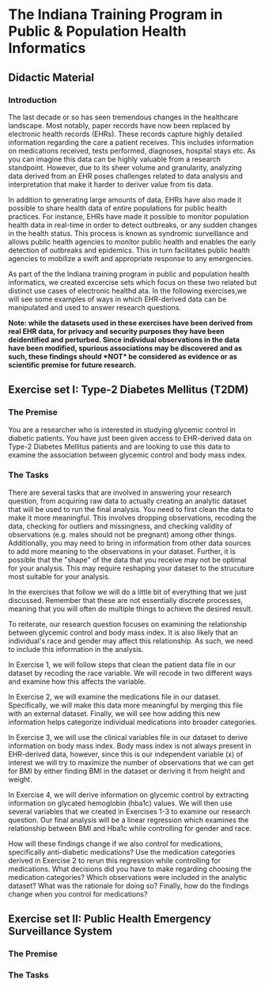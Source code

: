 # The Indiana Training Program in Public & Population Health Informatics
## Didactic Material
### Introduction

The last decade or so has seen tremendous changes in the healthcare landscape. Most notably, paper records have now been replaced by electronic health records (EHRs). These records capture highly detailed information regarding the care a patient receives. This includes information on medications received, tests performed, diagnoses, hospital stays etc. As you can imagine this data can be highly valuable from a research standpoint. However, due to its sheer volume and granularity, analyzing data derived from an EHR poses challenges related to data analysis and interpretation that make it harder to deriver value from tis data. 

In addition to generating large amounts of data, EHRs have also made it possible to share health data of entire populations for public health practices. For instance, EHRs have made it possible to monitor population health data in real-time in order to detect outbreaks, or any sudden changes in the health status. This process is known as syndromic surveillance and allows public health agencies to monitor public health and enables the early detection of outbreaks and epidemics. This in turn facilitates public health agencies to  mobilize a swift and appropriate response to any emergencies. 

As part of the the Indiana training program in public and population health informatics, we created excercise sets which focus on these two related but distinct use cases of electronic healthd ata. In the following exercises,we will see some examples of ways in which EHR-derived data can be manipulated and used to answer research questions.

**Note: while the datasets used in these exercises have been derived from real EHR data, for privacy and security purposes they have been deidentified and perturbed. Since individual observations in the data have been modified, spurious associations may be discovered and as such, these findings should \*NOT\* be considered as evidence or as scientific premise for future research.**

## Exercise set I: Type-2 Diabetes Mellitus (T2DM)
### The Premise
You are a researcher who is interested in studying glycemic control in diabetic patients. You have just been given access to EHR-derived data on Type-2 Diabetes Mellitus patients and are looking to use this data to examine the association between glycemic control and body mass index.

### The Tasks
There are several tasks that are involved in answering your research question, from acquiring raw data to actually creating an analytic dataset that will be used to run the final analysis. You need to first clean the data to make it more meaningful. This involves dropping observations, recoding the data, checking for outliers and missingness, and checking validity of observations (e.g. males should not be pregnant) among other things. Additionally, you may need to bring in information from other data sources to add more meaning to the observations in your dataset. Further, it is possible that the "shape" of the data that you receive may not be optimal for your analysis. This may require reshaping your dataset to the strucuture most suitable for your analysis.

In the exercises that follow we will do a little bit of everything that we just discussed. Remember that these are not essentially discrete processes, meaning that you will often do multiple things to achieve the desired result.

To reiterate, our research question focuses on examining the relationship between glycemic control and body mass index. It is also likely that an individual's race and gender may affect this relationship. As such, we need to include this information in the analysis. 

In Exercise 1, we will follow steps that clean the patient data file in our dataset by recoding the race variable. We will recode in two different ways and examine how this affects the variable.

In Exercise 2, we will examine the medications file in our dataset. Specifically, we will make this data more meaningful by merging this file with an external dataset. Finally, we will see how adding this new information helps categorize individual medications into broader categories.

In Exercise 3, we will use the clinical variables file in our dataset to derive information on body mass index. Body mass index is not always present in EHR-derived data, however, since this is our independent variable (x) of interest we will try to maximize the number of observations that we can get for BMI by either finding BMI in the dataset or deriving it from height and weight.

In Exercise 4, we will derive information on glycemic control by extracting information on glycated hemoglobin (hba1c) values. We will then use several variables that we created in Exercises 1-3 to examine our research question. Our final analysis will be a linear regression which examines the relationship between BMI and Hba1c while controlling for gender and race. 

How will these findings change if we also control for medications, specifically anti-diabetic medications? Use the medication categories derived in Exercise 2 to rerun this regression while controlling for medications. What decisions did you have to make regarding choosing the medication categories? Which observations were included in the analytic dataset? What was the rationale for doing so? Finally, how do the findings change when you control for medications?

## Exercise set II: Public Health Emergency Surveillance System
### The Premise

### The Tasks
